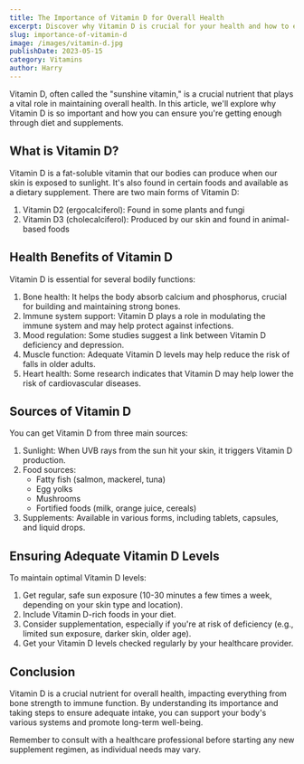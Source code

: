 ```yaml
---
title: The Importance of Vitamin D for Overall Health
excerpt: Discover why Vitamin D is crucial for your health and how to ensure you're getting enough through diet and supplements.
slug: importance-of-vitamin-d
image: /images/vitamin-d.jpg
publishDate: 2023-05-15
category: Vitamins
author: Harry
---
```



Vitamin D, often called the "sunshine vitamin," is a crucial nutrient that plays a vital role in maintaining overall health. In this article, we'll explore why Vitamin D is so important and how you can ensure you're getting enough through diet and supplements.

## What is Vitamin D?

Vitamin D is a fat-soluble vitamin that our bodies can produce when our skin is exposed to sunlight. It's also found in certain foods and available as a dietary supplement. There are two main forms of Vitamin D:

1. Vitamin D2 (ergocalciferol): Found in some plants and fungi
2. Vitamin D3 (cholecalciferol): Produced by our skin and found in animal-based foods

## Health Benefits of Vitamin D

Vitamin D is essential for several bodily functions:

1. Bone health: It helps the body absorb calcium and phosphorus, crucial for building and maintaining strong bones.
2. Immune system support: Vitamin D plays a role in modulating the immune system and may help protect against infections.
3. Mood regulation: Some studies suggest a link between Vitamin D deficiency and depression.
4. Muscle function: Adequate Vitamin D levels may help reduce the risk of falls in older adults.
5. Heart health: Some research indicates that Vitamin D may help lower the risk of cardiovascular diseases.

## Sources of Vitamin D

You can get Vitamin D from three main sources:

1. Sunlight: When UVB rays from the sun hit your skin, it triggers Vitamin D production.
2. Food sources: 
   - Fatty fish (salmon, mackerel, tuna)
   - Egg yolks
   - Mushrooms
   - Fortified foods (milk, orange juice, cereals)
3. Supplements: Available in various forms, including tablets, capsules, and liquid drops.

## Ensuring Adequate Vitamin D Levels

To maintain optimal Vitamin D levels:

1. Get regular, safe sun exposure (10-30 minutes a few times a week, depending on your skin type and location).
2. Include Vitamin D-rich foods in your diet.
3. Consider supplementation, especially if you're at risk of deficiency (e.g., limited sun exposure, darker skin, older age).
4. Get your Vitamin D levels checked regularly by your healthcare provider.

## Conclusion

Vitamin D is a crucial nutrient for overall health, impacting everything from bone strength to immune function. By understanding its importance and taking steps to ensure adequate intake, you can support your body's various systems and promote long-term well-being.

Remember to consult with a healthcare professional before starting any new supplement regimen, as individual needs may vary.